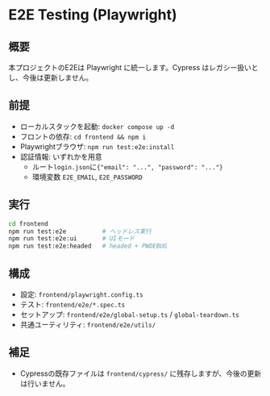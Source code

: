 # E2E Testing (Playwright)

## 概要
本プロジェクトのE2Eは Playwright に統一します。Cypress はレガシー扱いとし、今後は更新しません。

## 前提
- ローカルスタックを起動: `docker compose up -d`
- フロントの依存: `cd frontend && npm i`
- Playwrightブラウザ: `npm run test:e2e:install`
- 認証情報: いずれかを用意
  - ルート`login.json`に`{"email": "...", "password": "..."}`
  - 環境変数 `E2E_EMAIL`, `E2E_PASSWORD`

## 実行
```bash
cd frontend
npm run test:e2e          # ヘッドレス実行
npm run test:e2e:ui       # UIモード
npm run test:e2e:headed   # headed + PWDEBUG
```

## 構成
- 設定: `frontend/playwright.config.ts`
- テスト: `frontend/e2e/*.spec.ts`
- セットアップ: `frontend/e2e/global-setup.ts` / `global-teardown.ts`
- 共通ユーティリティ: `frontend/e2e/utils/`

## 補足
- Cypressの既存ファイルは `frontend/cypress/` に残存しますが、今後の更新は行いません。

